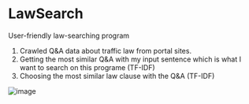 # LawSearch
User-friendly law-searching program

1. Crawled Q&A data about traffic law from portal sites.
2. Getting the most similar Q&A with my input sentence which is what I want to search on this programe (TF-IDF)
3. Choosing the most similar law clause with the Q&A (TF-IDF)

![image](http://funkyimg.com/i/2PcZh.png)
